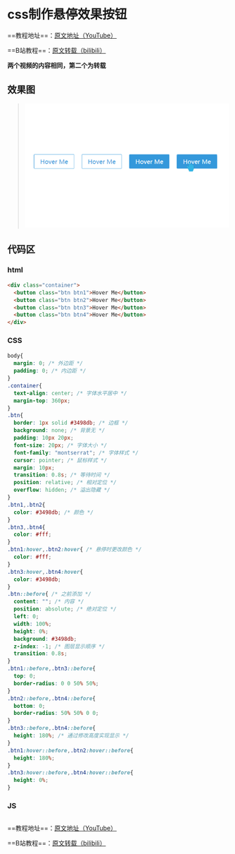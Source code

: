 # css制作悬停效果按钮
==教程地址==：[原文地址（YouTube）](https://youtu.be/MLfAW55_4cY)

==B站教程==：[原文转载（bilibili）](https://www.bilibili.com/video/av91021280)

**两个视频的内容相同，第二个为转载**

## 效果图
>![演示图片](演示.gif)

## 代码区

### html
```html
<div class="container">
  <button class="btn btn1">Hover Me</button>
  <button class="btn btn2">Hover Me</button>
  <button class="btn btn3">Hover Me</button>
  <button class="btn btn4">Hover Me</button>
</div>
```
### CSS
```css
body{
  margin: 0; /* 外边距 */
  padding: 0; /* 内边距 */
}
.container{
  text-align: center; /* 字体水平居中 */
  margin-top: 360px;
}
.btn{
  border: 1px solid #3498db; /* 边框 */
  background: none; /* 背景无 */
  padding: 10px 20px;
  font-size: 20px; /* 字体大小 */
  font-family: "montserrat"; /* 字体样式 */
  cursor: pointer; /* 鼠标样式 */
  margin: 10px;
  transition: 0.8s; /* 等待时间 */
  position: relative; /* 相对定位 */
  overflow: hidden; /* 溢出隐藏 */
}
.btn1,.btn2{
  color: #3498db; /* 颜色 */
}
.btn3,.btn4{
  color: #fff;
}
.btn1:hover,.btn2:hover{ /* 悬停时更改颜色 */
  color: #fff;
}
.btn3:hover,.btn4:hover{
  color: #3498db;
}
.btn::before{ /* 之前添加 */
  content: ""; /* 内容 */
  position: absolute; /* 绝对定位 */
  left: 0;
  width: 100%;
  height: 0%;
  background: #3498db;
  z-index: -1; /* 图层显示顺序 */
  transition: 0.8s;
}
.btn1::before,.btn3::before{
  top: 0;
  border-radius: 0 0 50% 50%; 
}
.btn2::before,.btn4::before{
  bottom: 0;
  border-radius: 50% 50% 0 0;
}
.btn3::before,.btn4::before{
  height: 180%; /* 通过修改高度实现显示 */
}
.btn1:hover::before,.btn2:hover::before{
  height: 180%;
}
.btn3:hover::before,.btn4:hover::before{
  height: 0%;
}

```
### JS
```javascript

```
==教程地址==：[原文地址（YouTube）](https://youtu.be/MLfAW55_4cY)

==B站教程==：[原文转载（bilibili）](https://www.bilibili.com/video/av91021280)